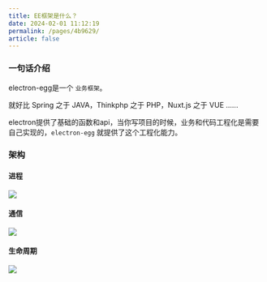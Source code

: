 ```yaml
---
title: EE框架是什么？
date: 2024-02-01 11:12:19
permalink: /pages/4b9629/
article: false
---
```


### 一句话介绍

electron-egg是一个 `业务框架`。

就好比 Spring 之于 JAVA，Thinkphp 之于 PHP，Nuxt.js 之于 VUE ......

electron提供了基础的函数和api，当你写项目的时候，业务和代码工程化是需要自己实现的，`electron-egg` 就提供了这个工程化能力。

### 架构
#### 进程
![](https://img01.kaka996.com/ee/doc-p3.png)

#### 通信
![](https://img01.kaka996.com/ee/doc-p4.png)

#### 生命周期
![](https://img01.kaka996.com/ee/doc-p2.png)
